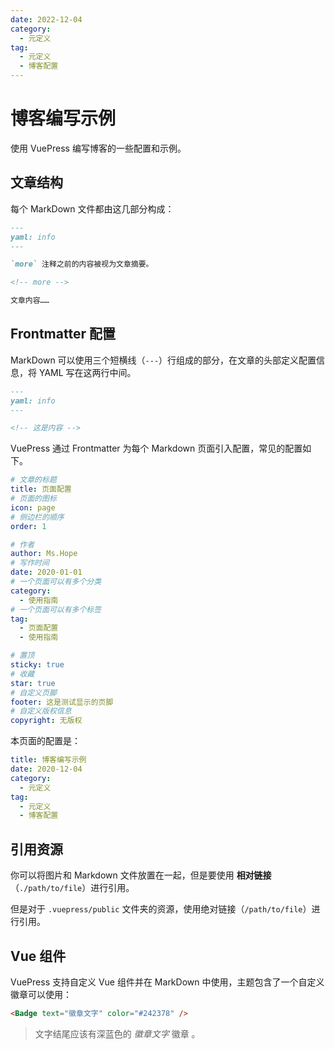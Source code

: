 ```yaml
---
date: 2022-12-04
category:
  - 元定义
tag:
  - 元定义
  - 博客配置
---
```


# 博客编写示例

使用 VuePress 编写博客的一些配置和示例。

<!-- more -->

## 文章结构

每个 MarkDown 文件都由这几部分构成：

```markdown
---
yaml: info
---

`more` 注释之前的内容被视为文章摘要。

<!-- more -->

文章内容……
```

## Frontmatter 配置

MarkDown 可以使用三个短横线（`---`）行组成的部分，在文章的头部定义配置信息，将 YAML 写在这两行中间。

```markdown
---
yaml: info
---

<!-- 这是内容 -->
```

VuePress 通过 Frontmatter 为每个 Markdown 页面引入配置，常见的配置如下。

```yaml
# 文章的标题
title: 页面配置
# 页面的图标
icon: page
# 侧边栏的顺序
order: 1

# 作者
author: Ms.Hope
# 写作时间
date: 2020-01-01
# 一个页面可以有多个分类
category:
  - 使用指南
# 一个页面可以有多个标签
tag:
  - 页面配置
  - 使用指南

# 置顶
sticky: true
# 收藏
star: true
# 自定义页脚
footer: 这是测试显示的页脚
# 自定义版权信息
copyright: 无版权
```

本页面的配置是：

```yaml
title: 博客编写示例
date: 2020-12-04
category:
  - 元定义
tag:
  - 元定义
  - 博客配置
```

## 引用资源

你可以将图片和 Markdown 文件放置在一起，但是要使用 **相对链接**（`./path/to/file`）进行引用。

但是对于 `.vuepress/public` 文件夹的资源，使用绝对链接（`/path/to/file`）进行引用。

## Vue 组件

VuePress 支持自定义 Vue 组件并在 MarkDown 中使用，主题包含了一个自定义徽章可以使用：

```markdown
<Badge text="徽章文字" color="#242378" />
```

<!-- markdownlint-disable MD033 -->
> 文字结尾应该有深蓝色的 *徽章文字* 徽章 <Badge text="徽章文字" />。
